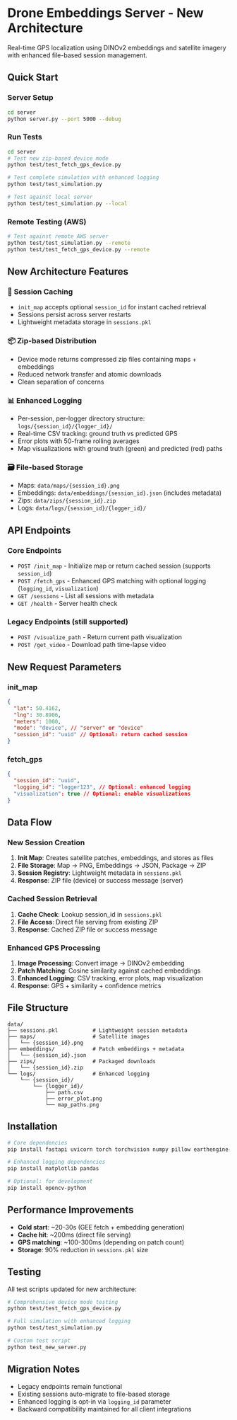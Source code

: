 # Drone Embeddings Server - New Architecture

Real-time GPS localization using DINOv2 embeddings and satellite imagery with enhanced file-based session management.

## Quick Start

### Server Setup

```bash
cd server
python server.py --port 5000 --debug
```

### Run Tests

```bash
cd server
# Test new zip-based device mode
python test/test_fetch_gps_device.py

# Test complete simulation with enhanced logging
python test/test_simulation.py

# Test against local server
python test/test_simulation.py --local
```

### Remote Testing (AWS)

```bash
# Test against remote AWS server
python test/test_simulation.py --remote
python test/test_fetch_gps_device.py --remote
```

## New Architecture Features

### 🔄 **Session Caching**

- `init_map` accepts optional `session_id` for instant cached retrieval
- Sessions persist across server restarts
- Lightweight metadata storage in `sessions.pkl`

### 📦 **Zip-based Distribution**

- Device mode returns compressed zip files containing maps + embeddings
- Reduced network transfer and atomic downloads
- Clean separation of concerns

### 📊 **Enhanced Logging**

- Per-session, per-logger directory structure: `logs/{session_id}/{logger_id}/`
- Real-time CSV tracking: ground truth vs predicted GPS
- Error plots with 50-frame rolling averages
- Map visualizations with ground truth (green) and predicted (red) paths

### 🗃️ **File-based Storage**

- Maps: `data/maps/{session_id}.png`
- Embeddings: `data/embeddings/{session_id}.json` (includes metadata)
- Zips: `data/zips/{session_id}.zip`
- Logs: `data/logs/{session_id}/{logger_id}/`

## API Endpoints

### Core Endpoints

- `POST /init_map` - Initialize map or return cached session (supports `session_id`)
- `POST /fetch_gps` - Enhanced GPS matching with optional logging (`logging_id`, `visualization`)
- `GET /sessions` - List all sessions with metadata
- `GET /health` - Server health check

### Legacy Endpoints (still supported)

- `POST /visualize_path` - Return current path visualization
- `POST /get_video` - Download path time-lapse video

## New Request Parameters

### init_map

```json
{
  "lat": 50.4162,
  "lng": 30.8906,
  "meters": 1000,
  "mode": "device", // "server" or "device"
  "session_id": "uuid" // Optional: return cached session
}
```

### fetch_gps

```json
{
  "session_id": "uuid",
  "logging_id": "logger123", // Optional: enhanced logging
  "visualization": true // Optional: enable visualizations
}
```

## Data Flow

### New Session Creation

1. **Init Map**: Creates satellite patches, embeddings, and stores as files
2. **File Storage**: Map → PNG, Embeddings → JSON, Package → ZIP
3. **Session Registry**: Lightweight metadata in `sessions.pkl`
4. **Response**: ZIP file (device) or success message (server)

### Cached Session Retrieval

1. **Cache Check**: Lookup session_id in `sessions.pkl`
2. **File Access**: Direct file serving from existing ZIP
3. **Response**: Cached ZIP file or success message

### Enhanced GPS Processing

1. **Image Processing**: Convert image → DINOv2 embedding
2. **Patch Matching**: Cosine similarity against cached embeddings
3. **Enhanced Logging**: CSV tracking, error plots, map visualization
4. **Response**: GPS + similarity + confidence metrics

## File Structure

```
data/
├── sessions.pkl           # Lightweight session metadata
├── maps/                  # Satellite images
│   └── {session_id}.png
├── embeddings/            # Patch embeddings + metadata
│   └── {session_id}.json
├── zips/                  # Packaged downloads
│   └── {session_id}.zip
└── logs/                  # Enhanced logging
    └── {session_id}/
        └── {logger_id}/
            ├── path.csv
            ├── error_plot.png
            └── map_paths.png
```

## Installation

```bash
# Core dependencies
pip install fastapi uvicorn torch torchvision numpy pillow earthengine-api

# Enhanced logging dependencies
pip install matplotlib pandas

# Optional: for development
pip install opencv-python
```

## Performance Improvements

- **Cold start**: ~20-30s (GEE fetch + embedding generation)
- **Cache hit**: ~200ms (direct file serving)
- **GPS matching**: ~100-300ms (depending on patch count)
- **Storage**: 90% reduction in `sessions.pkl` size

## Testing

All test scripts updated for new architecture:

```bash
# Comprehensive device mode testing
python test/test_fetch_gps_device.py

# Full simulation with enhanced logging
python test/test_simulation.py

# Custom test script
python test_new_server.py
```

## Migration Notes

- Legacy endpoints remain functional
- Existing sessions auto-migrate to file-based storage
- Enhanced logging is opt-in via `logging_id` parameter
- Backward compatibility maintained for all client integrations
